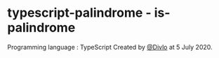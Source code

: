 # typescript-palindrome - is-palindrome

Programming language : TypeScript
Created by [@Divlo](https://github.com/Divlo) at 5 July 2020.
